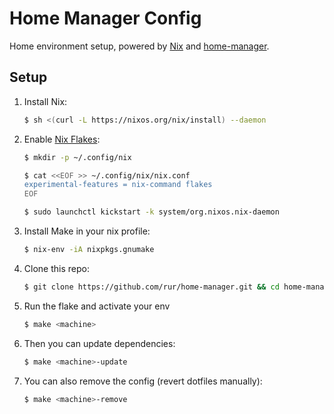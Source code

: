 # Home Manager Config

Home environment setup, powered by [Nix](https://nixos.org/nix/) and [home-manager](https://github.com/rycee/home-manager).

## Setup

1. Install Nix:
   ```bash
   $ sh <(curl -L https://nixos.org/nix/install) --daemon
   ```
1. Enable [Nix Flakes](https://www.tweag.io/blog/2020-05-25-flakes):
   ```bash
   $ mkdir -p ~/.config/nix

   $ cat <<EOF >> ~/.config/nix/nix.conf
   experimental-features = nix-command flakes
   EOF

   $ sudo launchctl kickstart -k system/org.nixos.nix-daemon
   ```
1. Install Make in your nix profile:
   ```bash
   $ nix-env -iA nixpkgs.gnumake
   ```
1. Clone this repo:
   ```bash
   $ git clone https://github.com/rur/home-manager.git && cd home-manager
   ```
1. Run the flake and activate your env
   ```bash
   $ make <machine>
   ```
1. Then you can update dependencies:
   ```bash
   $ make <machine>-update
   ```
1. You can also remove the config (revert dotfiles manually):
   ```bash
   $ make <machine>-remove
   ```

